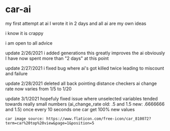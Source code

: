 # car-ai
my first attempt at ai I wrote it in 2 days and all ai are my own ideas

i know it is crappy

i am open to all advice

update 2/26/2021
  i added generations this greatly improves the ai
  obviously I have now spent more than "2 days" at this point
  
  
update 2/27/2021
  i fixed bug where ai's got killed twice leading to miscount and failure
    
    
update 2/28/2021
  deleted all back pointing distance checkers
  ai change rate now varies from 1/5 to 1/20
  
  
  
update 3/1/2021
  hopefuly fixed issue where unselected variables tended towards really small numbers (ai_change_rate old: .5 and 1.5 new: .6666666 and 1.5)
  once every 10 seconds one car get 100% new values
  
    
    
    
    
    
    
    
    
    
    
    
    
    car image source: https://www.flaticon.com/free-icon/car_810072?term=car%20top%20view&page=1&position=5 

